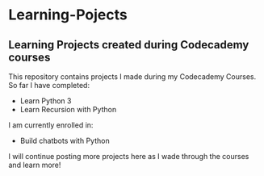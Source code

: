 # Learning-Pojects
## Learning Projects created during Codecademy courses

This repository contains projects I made during my Codecademy Courses.
So far I have completed:
- Learn Python 3
- Learn Recursion with Python

I am currently enrolled in:
- Build chatbots with Python

I will continue posting more projects here as I wade through the courses and learn more!
